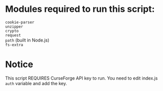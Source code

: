 # Modules required to run this script:
`cookie-parser`<br>
`unzipper`<br>
`crypto`<br>
`request`<br>
`path` (built in Node.js)<br>
`fs-extra`<br>
# Notice
This script REQUIRES CurseForge API key to run. You need to edit index.js `auth` variable and add the key.

